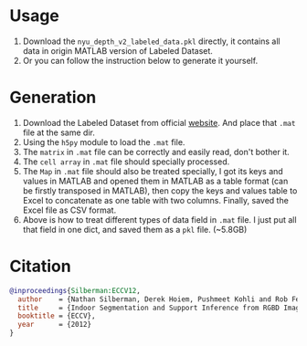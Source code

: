 # Usage

1. Download the `nyu_depth_v2_labeled_data.pkl` directly, it contains all data in origin MATLAB version of Labeled Dataset.
2. Or you can follow the instruction below to generate it yourself.

# Generation

1. Download the Labeled Dataset from official [website](https://cs.nyu.edu/~silberman/datasets/nyu_depth_v2.html). And place that `.mat` file at the same dir.
2. Using the `h5py` module to load the `.mat` file.
3. The `matrix` in `.mat` file can be correctly and easily read, don't bother it.
4. The `cell array` in `.mat` file should specially processed.
5. The `Map` in `.mat` file should also be treated specially, I got its keys and values in MATLAB and opened them in MATLAB as a table format (can be firstly transposed in MATLAB), then copy the keys and values table to Excel to concatenate as one table with two columns. Finally, saved the Excel file as CSV format.
6. Above is how to treat different types of data field in `.mat` file. I just put all that field in one dict, and saved them as a `pkl` file. (~5.8GB)

# Citation

```bibtex
@inproceedings{Silberman:ECCV12,
  author    = {Nathan Silberman, Derek Hoiem, Pushmeet Kohli and Rob Fergus},
  title     = {Indoor Segmentation and Support Inference from RGBD Images},
  booktitle = {ECCV},
  year      = {2012}
}
```
